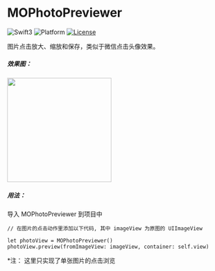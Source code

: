 # MOPhotoPreviewer

![Swift3](https://img.shields.io/badge/Swift-3.0-orange.svg)
![Platform](https://img.shields.io/badge/Platform-iOS-lightgrey.svg)
[![License](https://img.shields.io/badge/license-MIT-blue.svg?style=flat)](https://coding.net/u/four4/p/Diary/git/blob/master/LICENSE)

图片点击放大、缩放和保存，类似于微信点击头像效果。

##### 效果图：

<img src="http://7xsjfr.com1.z0.glb.clouddn.com/photoPreviewer.gif" width="240"> 

##### 用法：

导入 MOPhotoPreviewer 到项目中

```
// 在图片的点击动作里添加以下代码, 其中 imageView 为原图的 UIImageView

let photoView = MOPhotoPreviewer()
photoView.preview(fromImageView: imageView, container: self.view)

```

*注： 这里只实现了单张图片的点击浏览
